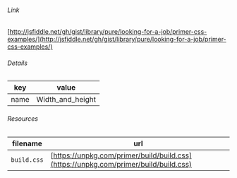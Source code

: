 <!--
https://pypi.org/project/jsfiddle-readme/
-->


###### Link
[http://jsfiddle.net/gh/gist/library/pure/looking-for-a-job/primer-css-examples/](http://jsfiddle.net/gh/gist/library/pure/looking-for-a-job/primer-css-examples/)

###### Details
key|value
-|-
name|Width_and_height

###### Resources
filename|url
-|-
`build.css`|[https://unpkg.com/primer/build/build.css](https://unpkg.com/primer/build/build.css)